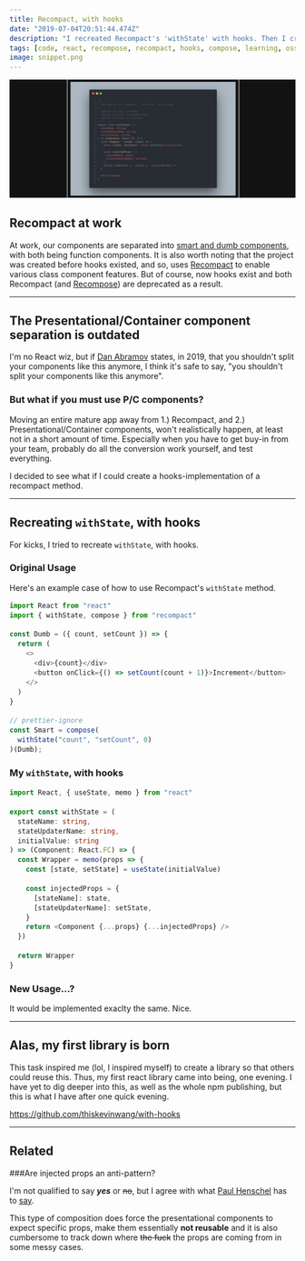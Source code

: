 ```yaml
---
title: Recompact, with hooks
date: "2019-07-04T20:51:44.474Z"
description: "I recreated Recompact's 'withState' with hooks. Then I created my own library. Injected props are bad and so is the Smart/Dumb component separation. GO HOOKS"
tags: [code, react, recompose, recompact, hooks, compose, learning, oss]
image: snippet.png
---
```


![](./snippet.png)

## Recompact at work

At work, our components are separated into [smart and dumb components](https://medium.com/@dan_abramov/smart-and-dumb-components-7ca2f9a7c7d0), with both being function components. It is also worth noting that the project was created before hooks existed, and so, uses [Recompact](https://github.com/neoziro/recompact) to enable various class component features. But of course, now hooks exist and both Recompact (and [Recompose](https://github.com/acdlite/recompose)) are deprecated as a result.

---

## The Presentational/Container component separation is outdated

I'm no React wiz, but if [Dan Abramov](https://twitter.com/dan_abramov?lang=en) states, in 2019, that you shouldn't split your components like this anymore, I think it's safe to say, "you shouldn't split your components like this anymore".

### But what if you must use P/C components?

Moving an entire mature app away from 1.) Recompact, and 2.) Presentational/Container components, won't realistically happen, at least not in a short amount of time. Especially when you have to get buy-in from your team, probably do all the conversion work yourself, and test everything.

I decided to see what if I could create a hooks-implementation of a recompact method.

---

## Recreating `withState`, with hooks

For kicks, I tried to recreate `withState`, with hooks.

### Original Usage

Here's an example case of how to use Recompact's `withState` method.

```typescript
import React from "react"
import { withState, compose } from "recompact"

const Dumb = ({ count, setCount }) => {
  return (
    <>
      <div>{count}</div>
      <button onClick={() => setCount(count + 1)}>Increment</button>
    </>
  )
}

// prettier-ignore
const Smart = compose(
  withState("count", "setCount", 0)
)(Dumb);
```

### My `withState`, with hooks

```typescript
import React, { useState, memo } from "react"

export const withState = (
  stateName: string,
  stateUpdaterName: string,
  initialValue: string
) => (Component: React.FC) => {
  const Wrapper = memo(props => {
    const [state, setState] = useState(initialValue)

    const injectedProps = {
      [stateName]: state,
      [stateUpdaterName]: setState,
    }
    return <Component {...props} {...injectedProps} />
  })

  return Wrapper
}
```

### New Usage...?

It would be implemented exaclty the same. Nice.

---

## Alas, my first library is born

This task inspired me (lol, I inspired myself) to create a library so that others could reuse this. Thus, my first react library came into being, one evening. I have yet to dig deeper into this, as well as the whole npm publishing, but this is what I have after one quick evening.

https://github.com/thiskevinwang/with-hooks

---

## Related

###Are injected props an anti-pattern?

I'm not qualified to say _**yes**_ or ~~no~~, but I agree with what [Paul Henschel](https://twitter.com/0xca0a) has to [say](https://twitter.com/0xca0a/status/1147099945368993793).

This type of composition does force the presentational components to expect specific props, make them essentially **not reusable** and it is also cumbersome to track down where ~~the fuck~~ the props are coming from in some messy cases.
